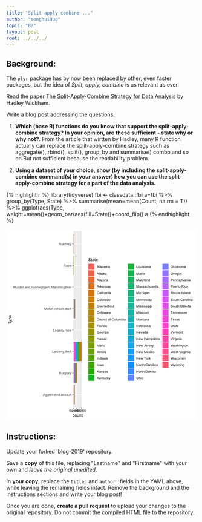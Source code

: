 ```yaml
---
title: "Split apply combine ..."
author: "YonghuiHuo"
topic: "02"
layout: post
root: ../../../
---
```


## Background:

The `plyr` package has by now been replaced by other, even faster packages, but the idea of *Split, apply, combine* is as relevant as ever.

Read the paper [The Split-Apply-Combine Strategy for Data Analysis](https://www.jstatsoft.org/article/view/v040i01) by Hadley Wickham.


Write a blog post addressing the questions: 

1. **Which (base R) functions do you know that support the split-apply-combine strategy? In your opinion, are these sufficient - state why or why not?**. 
  From the article that wirtten by Hadley, many R function actually can replace the split-apply-combine strategy such as aggregate(), rbind(), split(), group_by and summarise() combo and so on.But not sufficient because the  readability problem.

2. **Using a dataset of your choice, show (by including the split-apply-combine command(s) in your answer) how you can use the split-apply-combine strategy for a part of the data analysis.**

{% highlight r %}
library(tidyverse)
fbi <- classdata::fbi
a=fbi %>% group_by(Type, State) %>% summarise(mean=mean(Count, na.rm = T)) %>% ggplot(aes(Type, weight=mean))+geom_bar(aes(fill=State))+coord_flip()
a
{% endhighlight %}

![center](../figure/02/YonghuiHuo/unnamed-chunk-1-1.png)



## Instructions:

Update your forked 'blog-2019' repository.

Save a **copy** of this file, replacing "Lastname" and "Firstname" with your own and *leave the original unedited*.

In **your copy**, replace the `title:` and `author:` fields in the YAML above, while leaving the remaining fields intact. Remove the background and the instructions sections and write your blog post! 

Once you are done, **create a pull request** to upload your changes to the original repository. Do not commit the compiled HTML file to the repository.

